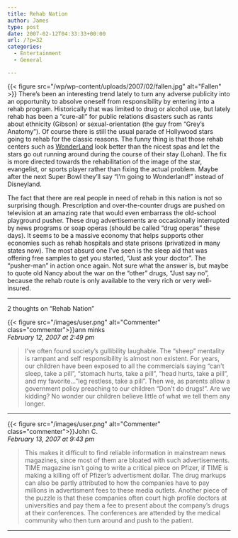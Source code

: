 ```yaml
---
title: Rehab Nation
author: James
type: post
date: 2007-02-12T04:33:33+00:00
url: /?p=32
categories:
  - Entertainment
  - General

---
```

{{< figure src="/wp/wp-content/uploads/2007/02/fallen.jpg" alt="Fallen" >}}
 There&#8217;s been an interesting trend lately to turn any adverse publicity into an opportunity to absolve oneself from responsibility by entering into a rehab program. Historically that was limited to drug or alcohol use, but lately rehab has been a &#8220;cure-all&#8221; for public relations disasters such as rants about ethnicity (Gibson) or sexual-orientation (the guy from &#8220;Grey&#8217;s Anatomy&#8221;). Of course there is still the usual parade of Hollywood stars going to rehab for the classic reasons. The funny thing is that those rehab centers such as [WonderLand][1] look better than the nicest spas and let the stars go out running around during the course of their stay (Lohan). The fix is more directed towards the rehabilitation of the image of the star, evangelist, or sports player rather than fixing the actual problem. Maybe after the next Super Bowl they&#8217;ll say &#8220;I&#8217;m going to Wonderland!&#8221; instead of Disneyland.

The fact that there are real people in need of rehab in this nation is not so surprising though. Prescription and over-the-counter drugs are pushed on television at an amazing rate that would even embarrass the old-school playground pusher. These drug advertisements are occasionally interrupted by news programs or soap operas (should be called &#8220;drug operas&#8221; these days). It seems to be a massive economy that helps supports other economies such as rehab hospitals and state prisons (privatized in many states now). The most absurd one I&#8217;ve seen is the sleep aid that was offering free samples to get you started, &#8220;Just ask your doctor&#8221;. The &#8220;pusher-man&#8221; in action once again. Not sure what the answer is, but maybe to quote old Nancy about the war on the &#8220;other&#8221; drugs, &#8220;Just say no&#8221;, because the rehab route is only available to the very rich or very well-insured.

****

2 thoughts on “Rehab Nation”

{{< figure src="/images/user.png" alt="Commenter" class="commenter">}}ann minks  
_February 12, 2007 at 2:49 pm_

>I’ve often found society’s gullibility laughable. The “sheep” mentality is rampant and self responsibility is almost non existent. For years, our children have been exposed to all the commercials saying “can’t sleep, take a pill”, “stomach hurts, take a pill”, “head hurts, take a pill”, and my favorite…”leg restless, take a pill”. Then we, as parents allow a government policy preaching to our children “Don’t do drugs!”. Are we kidding? No wonder our children believe little of what we tell them any longer.

****

{{< figure src="/images/user.png" alt="Commenter" class="commenter">}}John C.  
_February 13, 2007 at 9:43 pm_

>This makes it difficult to find reliable information in mainstream news magazines, since most of them are bloated with such advertisements. TIME magazine isn’t going to write a critical piece on Pfizer, if TIME is making a killing off of Pfizer’s advertisment dollar. The drug markups can also be partly attributed to how the companies have to pay millions in advertisment fees to these media outlets. Another piece of the puzzle is that these companies often court high profile doctors at universities and pay them a fee to present about the company’s drugs at their conferences. The conferences are attended by the medical community who then turn around and push to the patient.

****

 [1]: https://www.newyorker.com/magazine/2008/12/01/special-treatment
